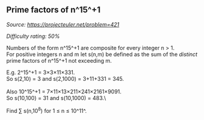 Prime factors of n^15^+1
------------------------

*Source: https://projecteuler.net/problem=421*


*Difficulty rating: 50%*

Numbers of the form n^15^+1 are composite for every integer n \> 1.\
 For positive integers n and m let s(n,m) be defined as the sum of the
*distinct* prime factors of n^15^+1 not exceeding m.

E.g. 2^15^+1 = 3×3×11×331.\
 So s(2,10) = 3 and s(2,1000) = 3+11+331 = 345.\
\
 Also 10^15^+1 = 7×11×13×211×241×2161×9091.\
 So s(10,100) = 31 and s(10,1000) = 483.\

Find &Sum; s(n,10<sup>8</sup>) for 1 ≤ n ≤ 10^11^.
